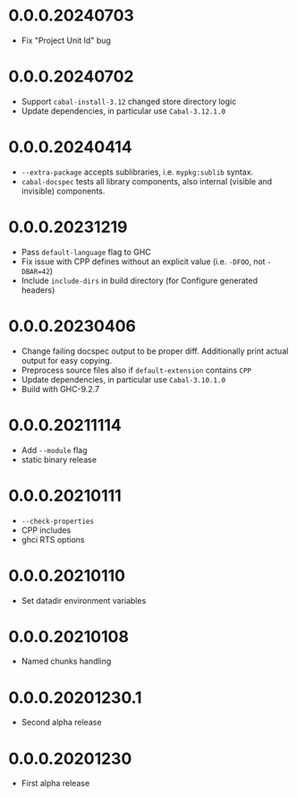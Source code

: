 # 0.0.0.20240703

- Fix "Project Unit Id" bug

# 0.0.0.20240702

- Support `cabal-install-3.12` changed store directory logic
- Update dependencies, in particular use `Cabal-3.12.1.0`

# 0.0.0.20240414

- `--extra-package` accepts sublibraries, i.e. `mypkg:sublib` syntax.
- `cabal-docspec` tests all library components, also internal (visible and invisible) components.

# 0.0.0.20231219

- Pass `default-language` flag to GHC
- Fix issue with CPP defines without an explicit value (i.e. `-DFOO`, not `-DBAR=42`)
- Include `include-dirs` in build directory (for Configure generated headers)

# 0.0.0.20230406

- Change failing docspec output to be proper diff.
  Additionally print actual output for easy copying.
- Preprocess source files also if `default-extension` contains `CPP`
- Update dependencies, in particular use `Cabal-3.10.1.0`
- Build with GHC-9.2.7

# 0.0.0.20211114

- Add `--module` flag
- static binary release

# 0.0.0.20210111

- `--check-properties`
- CPP includes
- ghci RTS options

# 0.0.0.20210110

- Set datadir environment variables

# 0.0.0.20210108

- Named chunks handling

# 0.0.0.20201230.1

- Second alpha release

# 0.0.0.20201230

- First alpha release
